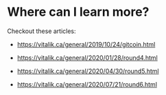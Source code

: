 # Where can I learn more?

Checkout these articles:

- https://vitalik.ca/general/2019/10/24/gitcoin.html

- https://vitalik.ca/general/2020/01/28/round4.html

- https://vitalik.ca/general/2020/04/30/round5.html

- https://vitalik.ca/general/2020/07/21/round6.html

